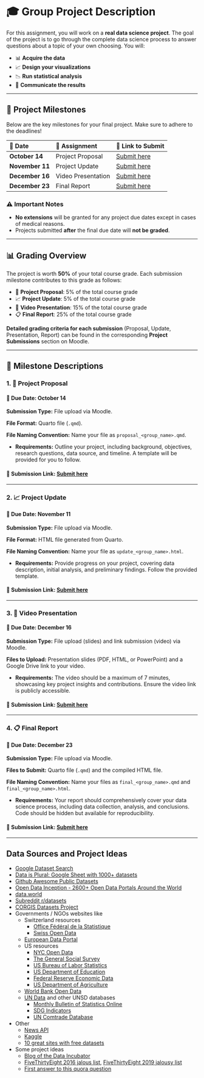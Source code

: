 # 🎓 Group Project Description

For this assignment, you will work on a **real data science project**. The goal of the project is to go through the complete data science process to answer questions about a topic of your own choosing. You will:

- 📊 **Acquire the data**
- 📈 **Design your visualizations**
- 📉 **Run statistical analysis**
- 📝 **Communicate the results**

---

## 📅 Project Milestones

Below are the key milestones for your final project. Make sure to adhere to the deadlines!

| 📅 **Date**          | 📝 **Assignment**         | 🔗 **Link to Submit** |
|:-------------------- |:-------------------------|:----------------------|
| **October 14**       | Project Proposal          | [Submit here](#)      |
| **November 11**      | Project Update            | [Submit here](#)      |
| **December 16**      | Video Presentation        | [Submit here](#)      |
| **December 23**      | Final Report              | [Submit here](#)      |

### ⚠️ Important Notes

- **No extensions** will be granted for any project due dates except in cases of medical reasons.
- Projects submitted **after** the final due date will **not be graded**.

---

## 📊 Grading Overview

The project is worth **50%** of your total course grade. Each submission milestone contributes to this grade as follows:

- 📝 **Project Proposal**: 5% of the total course grade
- 📈 **Project Update**: 5% of the total course grade
- 🎥 **Video Presentation**: 15% of the total course grade
- 📋 **Final Report**: 25% of the total course grade

**Detailed grading criteria for each submission** (Proposal, Update, Presentation, Report) can be found in the corresponding **Project Submissions** section on Moodle.

---

## 📑 Milestone Descriptions

### 1. 📝 **Project Proposal**

#### 📅 **Due Date:** October 14

**Submission Type:** File upload via Moodle.

**File Format:** Quarto file (`.qmd`).

**File Naming Convention:** Name your file as `proposal_<group_name>.qmd`.

- **Requirements:** Outline your project, including background, objectives, research questions, data source, and timeline. A template will be provided for you to follow.

#### 🔗 **Submission Link:** [Submit here](#)

---

### 2. 📈 **Project Update**

#### 📅 **Due Date:** November 11

**Submission Type:** File upload via Moodle.

**File Format:** HTML file generated from Quarto.

**File Naming Convention:** Name your file as `update_<group_name>.html`.

- **Requirements:** Provide progress on your project, covering data description, initial analysis, and preliminary findings. Follow the provided template.

#### 🔗 **Submission Link:** [Submit here](#)

---

### 3. 🎥 **Video Presentation**

#### 📅 **Due Date:** December 16

**Submission Type:** File upload (slides) and link submission (video) via Moodle.

**Files to Upload:** Presentation slides (PDF, HTML, or PowerPoint) and a Google Drive link to your video.

- **Requirements:** The video should be a maximum of 7 minutes, showcasing key project insights and contributions. Ensure the video link is publicly accessible.

#### 🔗 **Submission Link:** [Submit here](#)

---

### 4. 📋 **Final Report**

#### 📅 **Due Date:** December 23

**Submission Type:** File upload via Moodle.

**Files to Submit:** Quarto file (`.qmd`) and the compiled HTML file.

**File Naming Convention:** Name your files as `final_<group_name>.qmd` and `final_<group_name>.html`.

- **Requirements:** Your report should comprehensively cover your data science process, including data collection, analysis, and conclusions. Code should be hidden but available for reproducibility.

#### 🔗 **Submission Link:** [Submit here](#)

------------------------------------------------------------------------

## Data Sources and Project Ideas

- [Google Dataset Search](https://datasetsearch.research.google.com/)
- [Data is Plural: Google Sheet with 1000+
  datasets](https://docs.google.com/spreadsheets/d/1wZhPLMCHKJvwOkP4juclhjFgqIY8fQFMemwKL2c64vk/edit#gid=0)
- [Github Awesome Public
  Datasets](https://github.com/awesomedata/awesome-public-datasets)
- [Open Data Inception - 2600+ Open Data Portals Around the
  World](https://opendatainception.io/)
- [data.world](https://data.world/)
- [Subreddit r/datasets](https://www.reddit.com/r/datasets/)
- [CORGIS Datasets Project](https://corgis-edu.github.io/corgis/)
- Governments / NGOs websites like
  - Switzerland resources
    - [Office Fédéral de la
      Statistique](https://www.bfs.admin.ch/bfs/fr/home.html)
    - [Swiss Open Data](https://opendata.swiss/fr)
  - [European Data Portal](https://www.europeandataportal.eu/en)
  - US resources
    - [NYC Open Data](https://opendata.cityofnewyork.us/)
    - [The General Social Survey](https://gss.norc.org/)
    - [US Bureau of Labor Statistics](https://www.bls.gov/)
    - [US Department of
      Education](https://www2.ed.gov/rschstat/landing.jhtml)
    - [Federal Reserve Economic Data](https://fred.stlouisfed.org/)
    - [US Department of
      Agriculture](https://www.nass.usda.gov/Quick_Stats/)
  - [World Bank Open Data](https://data.worldbank.org/)
  - [UN Data](http://data.un.org/) and other UNSD databases
    - [Monthly Bulletin of Statistics
      Online](https://unstats.un.org/unsd/mbs/app/DataSearchTable.aspx)
    - [SDG Indicators](https://unstats.un.org/sdgs/indicators/database)
    - [UN Comtrade Database](https://comtrade.un.org/)
- Other
  - [News API](https://newsapi.org/)
  - [Kaggle](https://www.kaggle.com/)
  - [10 great sites with free
    datasets](https://towardsdatascience.com/top-10-great-sites-with-free-data-sets-581ac8f6334)
- Some project ideas
  - [Blog of the Data
    Incubator](https://blog.thedataincubator.com/2016/10/data-science-project-ideas/)
  - [FiveThirtyEight 2016 jalous
    list](https://fivethirtyeight.com/features/damn-we-wish-wed-written-these-11-stories/),
    [FiveThirtyEight 2019 jalousy
    list](https://fivethirtyeight.com/features/damn-we-wish-wed-written-these-17-stories/)
  - [First answer to this quora
    question](https://www.quora.com/What-are-some-good-data-science-projects?share=1)
